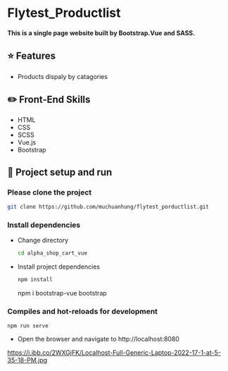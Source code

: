# Flytest_Productlist

#### This is a single page website built by Bootstrap.Vue and SASS.

## ⭐ Features

- Products dispaly by catagories

## ✏️ Front-End Skills

- HTML
- CSS
- SCSS
- Vue.js
- Bootstrap

## 🏃‍ Project setup and run

### Please clone the project

```bash
git clone https://github.com/muchuanhung/flytest_porductlist.git
```

### Install dependencies

- Change directory
  ```bash
  cd alpha_shop_cart_vue
  ```
- Install project dependencies
  ```bash
  npm install
  ```
  npm i bootstrap-vue bootstrap

### Compiles and hot-reloads for development

```
npm run serve
```

- Open the browser and navigate to http://localhost:8080

https://i.ibb.co/2WXGjFK/Localhost-Full-Generic-Laptop-2022-17-1-at-5-35-18-PM.jpg
